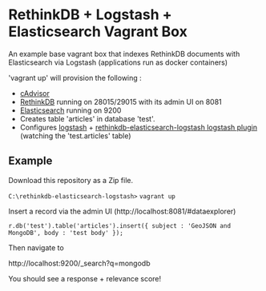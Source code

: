 # RethinkDB + Logstash + Elasticsearch Vagrant Box

An example base vagrant box that indexes RethinkDB documents with Elasticsearch via Logstash (applications run as docker containers)

'vagrant up' will provision the following :

* [cAdvisor](https://github.com/google/cadvisor)
* [RethinkDB](https://www.rethinkdb.com/) running on 28015/29015 with its admin UI on 8081
* [Elasticsearch](https://www.elastic.co/products/elasticsearch) running on 9200
* Creates table 'articles' in database 'test'.  
* Configures [logstash](https://www.elastic.co/products/logstash) + [rethinkdb-elasticsearch-logstash logstash plugin](https://github.com/BrianRosamilia/rethinkdb-elasticsearch-logstash.git) (watching the 'test.articles' table)

## Example

Download this repository as a Zip file.

`C:\rethinkdb-elasticsearch-logstash>` `vagrant up`

Insert a record via the admin UI (http://localhost:8081/#dataexplorer)

`r.db('test').table('articles').insert({ subject : 'GeoJSON and MongoDB', body : 'test body' });`

Then navigate to 

http://localhost:9200/_search?q=mongodb

You should see a response + relevance score!
